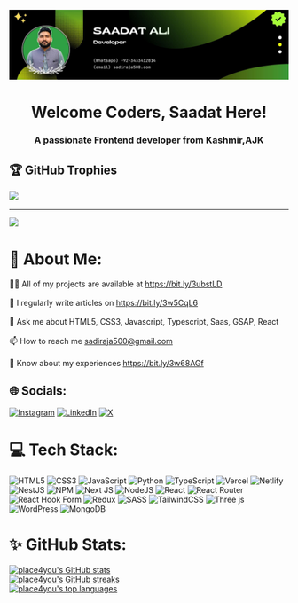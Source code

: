 ![logo](https://github.com/Place4you/Place4you/blob/main/Github%20Banner.jpg)
<h1 align="center">Welcome Coders, Saadat Here!</h1>
<h3 align="center">A passionate Frontend developer from Kashmir,AJK</h3>

## 🏆 GitHub Trophies
![](https://github-profile-trophy.vercel.app/?username=Place4you&theme=juicyfresh&no-frame=false&no-bg=false&margin-w=4)

---
[![](https://visitcount.itsvg.in/api?id=Place4you&icon=0&color=#FF5E32)](https://visitcount.itsvg.in)


# 💫 About Me:
👨‍💻 All of my projects are available at <a href="https://bit.ly/3ubstLD" target="_blank">https://bit.ly/3ubstLD</a><br><br> 📝 I regularly write articles on <a href="https://bit.ly/3w5CqL6" target="_blank">https://bit.ly/3w5CqL6</a><br><br> 💬 Ask me about HTML5, CSS3, Javascript, Typescript, Saas, GSAP, React<br><br> 📫 How to reach me sadiraja500@gmail.com<br><br> 📄 Know about my experiences <a href="https://bit.ly/3w68AGf" target="_blank">https://bit.ly/3w68AGf</a>

## 🌐 Socials:
[![Instagram](https://img.shields.io/badge/Instagram-%23E4405F.svg?logo=Instagram&logoColor=white)](https://instagram.com/sadi_raja786) [![LinkedIn](https://img.shields.io/badge/LinkedIn-%230077B5.svg?logo=linkedin&logoColor=white)](https://linkedin.com/in/saadatali786) [![X](https://img.shields.io/badge/X-black.svg?logo=X&logoColor=white)](https://x.com/sadi_raja1) 

# 💻 Tech Stack:
![HTML5](https://img.shields.io/badge/html5-%23E34F26.svg?style=for-the-badge&logo=html5&logoColor=white) ![CSS3](https://img.shields.io/badge/css3-%231572B6.svg?style=for-the-badge&logo=css3&logoColor=white) ![JavaScript](https://img.shields.io/badge/javascript-%23323330.svg?style=for-the-badge&logo=javascript&logoColor=%23F7DF1E) ![Python](https://img.shields.io/badge/python-3670A0?style=for-the-badge&logo=python&logoColor=ffdd54) ![TypeScript](https://img.shields.io/badge/typescript-%23007ACC.svg?style=for-the-badge&logo=typescript&logoColor=white) ![Vercel](https://img.shields.io/badge/vercel-%23000000.svg?style=for-the-badge&logo=vercel&logoColor=white) ![Netlify](https://img.shields.io/badge/netlify-%23000000.svg?style=for-the-badge&logo=netlify&logoColor=#00C7B7) ![NestJS](https://img.shields.io/badge/nestjs-%23E0234E.svg?style=for-the-badge&logo=nestjs&logoColor=white) ![NPM](https://img.shields.io/badge/NPM-%23CB3837.svg?style=for-the-badge&logo=npm&logoColor=white) ![Next JS](https://img.shields.io/badge/Next-black?style=for-the-badge&logo=next.js&logoColor=white) ![NodeJS](https://img.shields.io/badge/node.js-6DA55F?style=for-the-badge&logo=node.js&logoColor=white) ![React](https://img.shields.io/badge/react-%2320232a.svg?style=for-the-badge&logo=react&logoColor=%2361DAFB) ![React Router](https://img.shields.io/badge/React_Router-CA4245?style=for-the-badge&logo=react-router&logoColor=white) ![React Hook Form](https://img.shields.io/badge/React%20Hook%20Form-%23EC5990.svg?style=for-the-badge&logo=reacthookform&logoColor=white) ![Redux](https://img.shields.io/badge/redux-%23593d88.svg?style=for-the-badge&logo=redux&logoColor=white) ![SASS](https://img.shields.io/badge/SASS-hotpink.svg?style=for-the-badge&logo=SASS&logoColor=white) ![TailwindCSS](https://img.shields.io/badge/tailwindcss-%2338B2AC.svg?style=for-the-badge&logo=tailwind-css&logoColor=white) ![Three js](https://img.shields.io/badge/threejs-black?style=for-the-badge&logo=three.js&logoColor=white) ![WordPress](https://img.shields.io/badge/WordPress-%23117AC9.svg?style=for-the-badge&logo=WordPress&logoColor=white) ![MongoDB](https://img.shields.io/badge/MongoDB-%234ea94b.svg?style=for-the-badge&logo=mongodb&logoColor=white)

# ✨ GitHub Stats:
<div>
  <a href="https://github.com/place4you">
    <img src="https://github-readme-stats.vercel.app/api?username=place4you&theme=light&hide_border=false&include_all_commits=true&count_private=false" alt="place4you's GitHub stats" width="400px" height="195px"/>
  </a>
  <br />
  <a href="https://github.com/place4you">
    <img src="https://github-readme-streak-stats.herokuapp.com/?user=place4you&theme=light&hide_border=false" alt="place4you's GitHub streaks" width="400px" height="195px"/>
  </a>

<br />

  <a href="https://github.com/place4you">
    <img src="https://github-readme-stats.vercel.app/api/top-langs?username=place4you&show_icons=true&locale=en&layout=compact" alt="place4you's top languages" width="400px" height="195px" style="align:left;" />
  </a>
</div>

